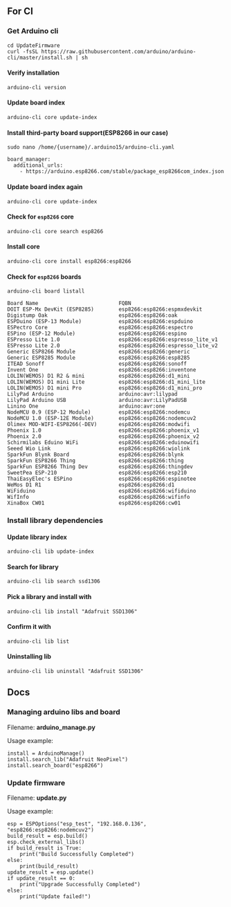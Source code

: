 ## For CI
### Get Arduino cli
```
cd UpdateFirmware
curl -fsSL https://raw.githubusercontent.com/arduino/arduino-cli/master/install.sh | sh
```
#### Verify installation
```
arduino-cli version
```
#### Update board index
```
arduino-cli core update-index
```
#### Install third-party board support(ESP8266 in our case)
```
sudo nano /home/{username}/.arduino15/arduino-cli.yaml

board_manager:
  additional_urls:
    - https://arduino.esp8266.com/stable/package_esp8266com_index.json
```
#### Update board index again
```
arduino-cli core update-index
```
#### Check for `esp8266` core
```
arduino-cli core search esp8266
```
#### Install core
```
arduino-cli core install esp8266:esp8266
```
#### Check for `esp8266` boards
```
arduino-cli board listall

Board Name                          FQBN
DOIT ESP-Mx DevKit (ESP8285)        esp8266:esp8266:espmxdevkit                
Digistump Oak                       esp8266:esp8266:oak                        
ESPDuino (ESP-13 Module)            esp8266:esp8266:espduino                   
ESPectro Core                       esp8266:esp8266:espectro                   
ESPino (ESP-12 Module)              esp8266:esp8266:espino                     
ESPresso Lite 1.0                   esp8266:esp8266:espresso_lite_v1           
ESPresso Lite 2.0                   esp8266:esp8266:espresso_lite_v2           
Generic ESP8266 Module              esp8266:esp8266:generic                    
Generic ESP8285 Module              esp8266:esp8266:esp8285                    
ITEAD Sonoff                        esp8266:esp8266:sonoff                     
Invent One                          esp8266:esp8266:inventone                  
LOLIN(WEMOS) D1 R2 & mini           esp8266:esp8266:d1_mini                    
LOLIN(WEMOS) D1 mini Lite           esp8266:esp8266:d1_mini_lite               
LOLIN(WEMOS) D1 mini Pro            esp8266:esp8266:d1_mini_pro                
LilyPad Arduino                     arduino:avr:lilypad                        
LilyPad Arduino USB                 arduino:avr:LilyPadUSB                     
Linino One                          arduino:avr:one                            
NodeMCU 0.9 (ESP-12 Module)         esp8266:esp8266:nodemcu                    
NodeMCU 1.0 (ESP-12E Module)        esp8266:esp8266:nodemcuv2                  
Olimex MOD-WIFI-ESP8266(-DEV)       esp8266:esp8266:modwifi                    
Phoenix 1.0                         esp8266:esp8266:phoenix_v1                 
Phoenix 2.0                         esp8266:esp8266:phoenix_v2                 
Schirmilabs Eduino WiFi             esp8266:esp8266:eduinowifi                 
Seeed Wio Link                      esp8266:esp8266:wiolink                    
SparkFun Blynk Board                esp8266:esp8266:blynk                      
SparkFun ESP8266 Thing              esp8266:esp8266:thing                      
SparkFun ESP8266 Thing Dev          esp8266:esp8266:thingdev                   
SweetPea ESP-210                    esp8266:esp8266:esp210                     
ThaiEasyElec's ESPino               esp8266:esp8266:espinotee                  
WeMos D1 R1                         esp8266:esp8266:d1                         
WiFiduino                           esp8266:esp8266:wifiduino                  
WifInfo                             esp8266:esp8266:wifinfo                    
XinaBox CW01                        esp8266:esp8266:cw01     
```
### Install library dependencies
#### Update library index
```
arduino-cli lib update-index
```
#### Search for library
```
arduino-cli lib search ssd1306
```
#### Pick a library and install with
```
arduino-cli lib install "Adafruit SSD1306"
```
#### Confirm it with
```
arduino-cli lib list
```
#### Uninstalling lib
```
arduino-cli lib uninstall "Adafruit SSD1306"
```

## Docs
### Managing arduino libs and board
Filename: **arduino_manage.py**

Usage example:
```
install = ArduinoManage()
install.search_lib("Adafruit NeoPixel")
install.search_board("esp8266")
```

### Update firmware
Filename: **update.py**

Usage example:
```
esp = ESPOptions("esp_test", "192.168.0.136", "esp8266:esp8266:nodemcuv2")
build_result = esp.build()
esp.check_external_libs()
if build_result is True:
    print("Build Successfully Completed")
else:
    print(build_result)
update_result = esp.update()
if update_result == 0:
    print("Upgrade Successfully Completed")
else:
    print("Update failed!")
```